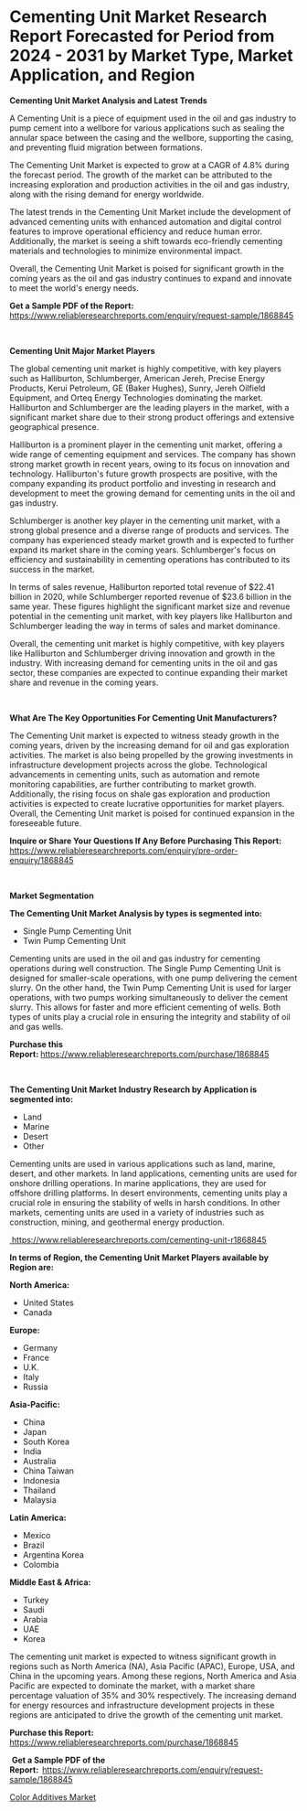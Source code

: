 <p><h1>Cementing Unit Market Research Report Forecasted for Period from 2024 -  2031 by Market Type, Market Application, and Region</h1></p><p><strong>Cementing Unit Market Analysis and Latest Trends</strong></p>
<p><p>A Cementing Unit is a piece of equipment used in the oil and gas industry to pump cement into a wellbore for various applications such as sealing the annular space between the casing and the wellbore, supporting the casing, and preventing fluid migration between formations.</p><p>The Cementing Unit Market is expected to grow at a CAGR of 4.8% during the forecast period. The growth of the market can be attributed to the increasing exploration and production activities in the oil and gas industry, along with the rising demand for energy worldwide.</p><p>The latest trends in the Cementing Unit Market include the development of advanced cementing units with enhanced automation and digital control features to improve operational efficiency and reduce human error. Additionally, the market is seeing a shift towards eco-friendly cementing materials and technologies to minimize environmental impact.</p><p>Overall, the Cementing Unit Market is poised for significant growth in the coming years as the oil and gas industry continues to expand and innovate to meet the world's energy needs.</p></p>
<p><strong>Get a Sample PDF of the Report:&nbsp;</strong> <a href="https://www.reliableresearchreports.com/enquiry/request-sample/1868845">https://www.reliableresearchreports.com/enquiry/request-sample/1868845</a></p>
<p>&nbsp;</p>
<p><strong>Cementing Unit Major Market Players</strong></p>
<p><p>The global cementing unit market is highly competitive, with key players such as Halliburton, Schlumberger, American Jereh, Precise Energy Products, Kerui Petroleum, GE (Baker Hughes), Sunry, Jereh Oilfield Equipment, and Orteq Energy Technologies dominating the market. Halliburton and Schlumberger are the leading players in the market, with a significant market share due to their strong product offerings and extensive geographical presence.</p><p>Halliburton is a prominent player in the cementing unit market, offering a wide range of cementing equipment and services. The company has shown strong market growth in recent years, owing to its focus on innovation and technology. Halliburton's future growth prospects are positive, with the company expanding its product portfolio and investing in research and development to meet the growing demand for cementing units in the oil and gas industry.</p><p>Schlumberger is another key player in the cementing unit market, with a strong global presence and a diverse range of products and services. The company has experienced steady market growth and is expected to further expand its market share in the coming years. Schlumberger's focus on efficiency and sustainability in cementing operations has contributed to its success in the market.</p><p>In terms of sales revenue, Halliburton reported total revenue of $22.41 billion in 2020, while Schlumberger reported revenue of $23.6 billion in the same year. These figures highlight the significant market size and revenue potential in the cementing unit market, with key players like Halliburton and Schlumberger leading the way in terms of sales and market dominance.</p><p>Overall, the cementing unit market is highly competitive, with key players like Halliburton and Schlumberger driving innovation and growth in the industry. With increasing demand for cementing units in the oil and gas sector, these companies are expected to continue expanding their market share and revenue in the coming years.</p></p>
<p>&nbsp;</p>
<p><strong>What Are The Key Opportunities For Cementing Unit Manufacturers?</strong></p>
<p><p>The Cementing Unit market is expected to witness steady growth in the coming years, driven by the increasing demand for oil and gas exploration activities. The market is also being propelled by the growing investments in infrastructure development projects across the globe. Technological advancements in cementing units, such as automation and remote monitoring capabilities, are further contributing to market growth. Additionally, the rising focus on shale gas exploration and production activities is expected to create lucrative opportunities for market players. Overall, the Cementing Unit market is poised for continued expansion in the foreseeable future.</p></p>
<p><strong>Inquire or Share Your Questions If Any Before Purchasing This Report:</strong> <a href="https://www.reliableresearchreports.com/enquiry/pre-order-enquiry/1868845">https://www.reliableresearchreports.com/enquiry/pre-order-enquiry/1868845</a></p>
<p>&nbsp;</p>
<p><strong>Market Segmentation</strong></p>
<p><strong>The Cementing Unit Market Analysis by types is segmented into:</strong></p>
<p><ul><li>Single Pump Cementing Unit</li><li>Twin Pump Cementing Unit</li></ul></p>
<p><p>Cementing units are used in the oil and gas industry for cementing operations during well construction. The Single Pump Cementing Unit is designed for smaller-scale operations, with one pump delivering the cement slurry. On the other hand, the Twin Pump Cementing Unit is used for larger operations, with two pumps working simultaneously to deliver the cement slurry. This allows for faster and more efficient cementing of wells. Both types of units play a crucial role in ensuring the integrity and stability of oil and gas wells.</p></p>
<p><strong>Purchase this Report:&nbsp;</strong><a href="https://www.reliableresearchreports.com/purchase/1868845">https://www.reliableresearchreports.com/purchase/1868845</a></p>
<p>&nbsp;</p>
<p><strong>The Cementing Unit Market Industry Research by Application is segmented into:</strong></p>
<p><ul><li>Land</li><li>Marine</li><li>Desert</li><li>Other</li></ul></p>
<p><p>Cementing units are used in various applications such as land, marine, desert, and other markets. In land applications, cementing units are used for onshore drilling operations. In marine applications, they are used for offshore drilling platforms. In desert environments, cementing units play a crucial role in ensuring the stability of wells in harsh conditions. In other markets, cementing units are used in a variety of industries such as construction, mining, and geothermal energy production.</p></p>
<p><a href="https://www.reliableresearchreports.com/cementing-unit-r1868845">&nbsp;https://www.reliableresearchreports.com/cementing-unit-r1868845</a></p>
<p><strong>In terms of Region, the Cementing Unit Market Players available by Region are:</strong></p>
<p>
    <p> <strong> North America: </strong>
        <ul>
            <li>United States</li>
            <li>Canada</li>
        </ul>
        </p> 
    <p> <strong> Europe: </strong>
        <ul>
            <li>Germany</li>
            <li>France</li>
            <li>U.K.</li>
            <li>Italy</li>
            <li>Russia</li>
        </ul>
        </p> 
    <p> <strong> Asia-Pacific: </strong>
        <ul>
            <li>China</li>
            <li>Japan</li>
            <li>South Korea</li>
            <li>India</li>
            <li>Australia</li>
            <li>China Taiwan</li>
            <li>Indonesia</li>
            <li>Thailand</li>
            <li>Malaysia</li>
        </ul>
        </p> 
    <p> <strong> Latin America: </strong>
        <ul>
            <li>Mexico</li>
            <li>Brazil</li>
            <li>Argentina Korea</li>
            <li>Colombia</li>
        </ul>
        </p> 
    <p> <strong> Middle East & Africa: </strong>
        <ul>
            <li>Turkey</li>
            <li>Saudi</li>
            <li>Arabia</li>
            <li>UAE</li>
            <li>Korea</li>
        </ul>
    </p>
    </p>
<p><p>The cementing unit market is expected to witness significant growth in regions such as North America (NA), Asia Pacific (APAC), Europe, USA, and China in the upcoming years. Among these regions, North America and Asia Pacific are expected to dominate the market, with a market share percentage valuation of 35% and 30% respectively. The increasing demand for energy resources and infrastructure development projects in these regions are anticipated to drive the growth of the cementing unit market.</p></p>
<p><strong>Purchase this Report: </strong><a href="https://www.reliableresearchreports.com/purchase/1868845">https://www.reliableresearchreports.com/purchase/1868845</a></p>
<p>&nbsp;<strong>Get a Sample PDF of the Report:&nbsp;&nbsp;</strong><a href="https://www.reliableresearchreports.com/enquiry/request-sample/1868845">https://www.reliableresearchreports.com/enquiry/request-sample/1868845</a></p>
<p><strong></strong></p>
<p><p><a href="https://github.com/CliffMedina6/Market-Research-Report-List-5/blob/main/color-additives-market.md">Color Additives Market</a></p></p>